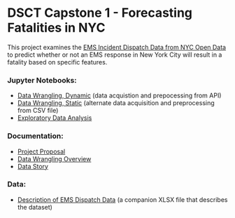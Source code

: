 # DSCT Capstone 1 - Forecasting Fatalities in NYC

This project examines the [EMS Incident Dispatch Data from NYC Open Data](https://data.cityofnewyork.us/Public-Safety/EMS-Incident-Dispatch-Data/76xm-jjuj) to predict whether or not an EMS response in New York City will result in a fatality based on specific features.



### Jupyter Notebooks:
- [Data Wrangling, Dynamic](code/CP1-01_Data_Wrangling.ipynb) (data acquistion and prepocessing from API)
- [Data Wrangling, Static](code/CP1-01_Data_Wrangling_alt.ipynb) (alternate data acquisition and preprocessing from CSV file)
- [Exploratory Data Analysis](code/CP1-02_EDA.ipynb)

### Documentation:
- [Project Proposal](docs/DSCT_Capstone_1_Proposal.pdf)
- [Data Wrangling Overview](docs/DSCT_Capstone_1_Data_Wrangling.pdf)
- [Data Story](docs/DSCT_Capstone_1_Data_Story.pdf)

### Data:
- [Description of EMS Dispatch Data](data/EMS_incident_dispatch_data_description.xlsx) (a companion XLSX file that describes the dataset)

